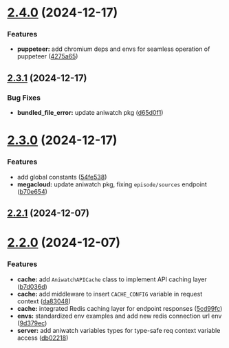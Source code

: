# [2.4.0](https://github.com/ghoshRitesh12/aniwatch-api/compare/v2.3.1...v2.4.0) (2024-12-17)


### Features

* **puppeteer:** add chromium deps and envs for seamless operation of puppeteer ([4275a65](https://github.com/ghoshRitesh12/aniwatch-api/commit/4275a65b9dc959e91a8eb388df5546b797c639a4))



## [2.3.1](https://github.com/ghoshRitesh12/aniwatch-api/compare/v2.3.0...v2.3.1) (2024-12-17)


### Bug Fixes

* **bundled_file_error:** update aniwatch pkg ([d65d0f1](https://github.com/ghoshRitesh12/aniwatch-api/commit/d65d0f17cc26f53b053ea74e0161e6fa006a6e0d))



# [2.3.0](https://github.com/ghoshRitesh12/aniwatch-api/compare/v2.2.1...v2.3.0) (2024-12-17)


### Features

* add global constants ([54fe538](https://github.com/ghoshRitesh12/aniwatch-api/commit/54fe5389e13c3ae62a27c414af03cc6d5a260837))
* **megacloud:** update aniwatch pkg, fixing `episode/sources` endpoint ([b70e654](https://github.com/ghoshRitesh12/aniwatch-api/commit/b70e65402eafec2e7d67f8335880bcb1dccccac5))



## [2.2.1](https://github.com/ghoshRitesh12/aniwatch-api/compare/v2.2.0...v2.2.1) (2024-12-07)



# [2.2.0](https://github.com/ghoshRitesh12/aniwatch-api/compare/v2.1.0...v2.2.0) (2024-12-07)


### Features

* **cache:** add `AniwatchAPICache` class to implement API caching layer ([b7d036d](https://github.com/ghoshRitesh12/aniwatch-api/commit/b7d036dbe29fcfa39c6573a0f02888093eb43d78))
* **cache:** add middleware to insert `CACHE_CONFIG` variable in request context ([da83048](https://github.com/ghoshRitesh12/aniwatch-api/commit/da83048f908c1505cc1157a8344ab1a75208130d))
* **cache:** integrated Redis caching layer for endpoint responses ([5cd99fc](https://github.com/ghoshRitesh12/aniwatch-api/commit/5cd99fcc642e54c1f26306a722d5ebeb8fff75a3))
* **envs:** standardized env examples and add new redis connection url env ([9d379ec](https://github.com/ghoshRitesh12/aniwatch-api/commit/9d379ec4fe99782dc8e5340f2895cf11399bb1f9))
* **server:** add aniwatch variables types for type-safe req context variable access ([db02218](https://github.com/ghoshRitesh12/aniwatch-api/commit/db022185efd04d4382883de543d3f3399cd28a6b))



